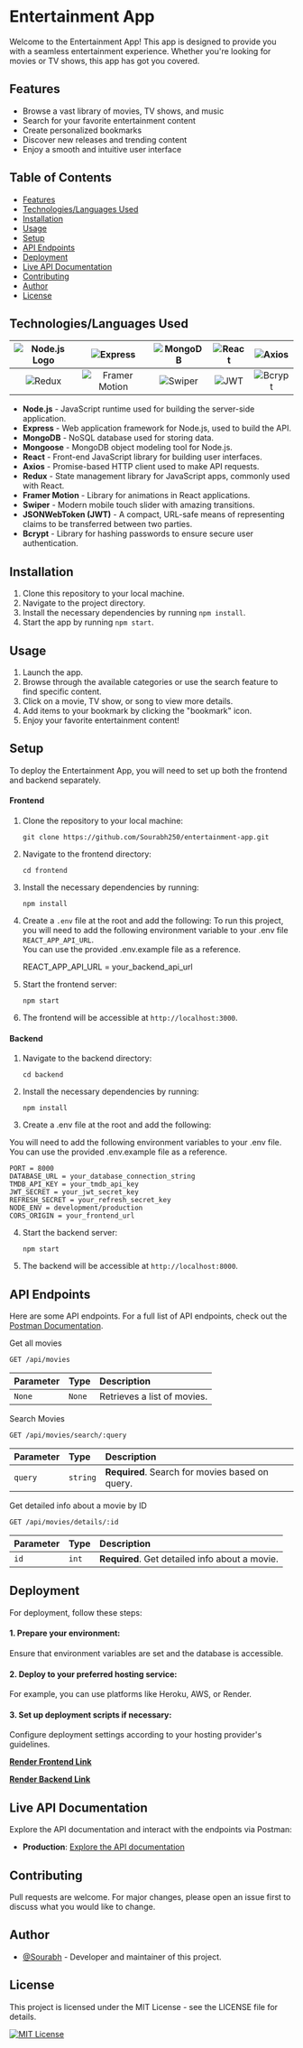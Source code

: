 # Entertainment App

Welcome to the Entertainment App! This app is designed to provide you with a seamless entertainment experience. Whether you're looking for movies or TV shows, this app has got you covered.

## Features

- Browse a vast library of movies, TV shows, and music
- Search for your favorite entertainment content
- Create personalized bookmarks
- Discover new releases and trending content
- Enjoy a smooth and intuitive user interface

## Table of Contents

- [Features](#features)
- [Technologies/Languages Used](#technologieslanguages-used)
- [Installation](#installation)
- [Usage](#usage)
- [Setup](#setup)
- [API Endpoints](#api-endpoints)
- [Deployment](#deployment)
- [Live API Documentation](#live-api-documentation)
- [Contributing](#contributing)
- [Author](#author)
- [License](#license)

## Technologies/Languages Used

| ![Node.js Logo](https://img.shields.io/badge/Node.js-%E2%9C%94-brightgreen) | ![Express](https://img.shields.io/badge/Express-%E2%9C%94-blue) | ![MongoDB](https://img.shields.io/badge/MongoDB-%E2%9C%94-green) | ![React](https://img.shields.io/badge/React-%E2%9C%94-blue) | ![Axios](https://img.shields.io/badge/Axios-%E2%9C%94-lightgrey) |
|:--:|:--:|:--:|:--:|:--:|
| ![Redux](https://img.shields.io/badge/Redux-%E2%9C%94-purple) | ![Framer Motion](https://img.shields.io/badge/Framer%20Motion-%E2%9C%94-pink) | ![Swiper](https://img.shields.io/badge/Swiper-%E2%9C%94-orange) | ![JWT](https://img.shields.io/badge/JSONWebToken-%E2%9C%94-brightgreen) | ![Bcrypt](https://img.shields.io/badge/Bcrypt-%E2%9C%94-blueviolet) |

- **Node.js** - JavaScript runtime used for building the server-side application.
- **Express** - Web application framework for Node.js, used to build the API.
- **MongoDB** - NoSQL database used for storing data.
- **Mongoose** - MongoDB object modeling tool for Node.js.
- **React** - Front-end JavaScript library for building user interfaces.
- **Axios** - Promise-based HTTP client used to make API requests.
- **Redux** - State management library for JavaScript apps, commonly used with React.
- **Framer Motion** - Library for animations in React applications.
- **Swiper** - Modern mobile touch slider with amazing transitions.
- **JSONWebToken (JWT)** - A compact, URL-safe means of representing claims to be transferred between two parties.
- **Bcrypt** - Library for hashing passwords to ensure secure user authentication.

## Installation

1. Clone this repository to your local machine.
2. Navigate to the project directory.
3. Install the necessary dependencies by running `npm install`.
4. Start the app by running `npm start`.

## Usage

1. Launch the app.
2. Browse through the available categories or use the search feature to find specific content.
3. Click on a movie, TV show, or song to view more details.
4. Add items to your bookmark by clicking the "bookmark" icon.
5. Enjoy your favorite entertainment content!

## Setup

To deploy the Entertainment App, you will need to set up both the frontend and backend separately.

#### Frontend

1. Clone the repository to your local machine:
    ```
    git clone https://github.com/Sourabh250/entertainment-app.git
    ```

2. Navigate to the frontend directory:
    ```
    cd frontend
    ```

3. Install the necessary dependencies by running:
    ```
    npm install
    ```
4. Create a `.env` file at the root and add the following:
To run this project, you will need to add the following environment variable to your .env file
`REACT_APP_API_URL`.  
You can use the provided .env.example file as a reference.
    
    REACT_APP_API_URL = your_backend_api_url

5. Start the frontend server:
    ```
    npm start
    ```

6. The frontend will be accessible at `http://localhost:3000`.

#### Backend

1. Navigate to the backend directory:
    ```
    cd backend
    ```

2. Install the necessary dependencies by running:
    ```
    npm install
    ```
3. Create a .env file at the root and add the following:

You will need to add the following environment variables to your .env file.
You can use the provided .env.example file as a reference.

    PORT = 8000
    DATABASE_URL = your_database_connection_string
    TMDB_API_KEY = your_tmdb_api_key
    JWT_SECRET = your_jwt_secret_key
    REFRESH_SECRET = your_refresh_secret_key
    NODE_ENV = development/production
    CORS_ORIGIN = your_frontend_url

4. Start the backend server:
    ```
    npm start
    ```

5. The backend will be accessible at `http://localhost:8000`.

## API Endpoints

Here are some  API endpoints. For a full list of API endpoints, check out the [Postman Documentation](https://www.postman.com/sourabhbanik234/workspace/workspace/collection/38358652-199eef21-5fc3-4561-8c88-a902fed16933?action=share&creator=38358652).

Get all movies
```
GET /api/movies
```
| Parameter | Type     | Description                |
| :-------- | :------- | :------------------------- |
| `None` | `None` | Retrieves a list of movies. |

Search Movies
```
GET /api/movies/search/:query
```
| Parameter | Type     | Description                |
| :-------- | :------- | :------------------------- |
| `query` | `string` | **Required**. Search for movies based on  query. |

Get detailed info about a movie by ID
```
GET /api/movies/details/:id
```
| Parameter | Type     | Description                |
| :-------- | :------- | :------------------------- |
| `id` | `int` | **Required**. Get detailed info about a movie. |


## Deployment
For deployment, follow these steps:

#### 1. Prepare your environment:
Ensure that environment variables are set and the database is accessible.
#### 2. Deploy to your preferred hosting service:
For example, you can use platforms like Heroku, AWS, or Render.
#### 3. Set up deployment scripts if necessary:
Configure deployment settings according to your hosting provider's guidelines.

[**Render Frontend Link**](https://entertainment-app-frontend-18em.onrender.com)

[**Render Backend Link**](https://entertainment-app-9u0i.onrender.com)

## Live API Documentation
Explore the API documentation and interact with the endpoints via Postman:
- **Production**: [Explore the API documentation](https://www.postman.com/sourabhbanik234/workspace/workspace/collection/38358652-199eef21-5fc3-4561-8c88-a902fed16933?action=share&creator=38358652)

## Contributing
Pull requests are welcome. For major changes, please open an issue first to discuss what you would like to change.

## Author

- [@Sourabh](https://github.com/Sourabh250) - Developer and maintainer of this project.

## License
This project is licensed under the MIT License - see the LICENSE file for details.

[![MIT License](https://img.shields.io/badge/License-MIT-green.svg)](https://choosealicense.com/licenses/mit/)